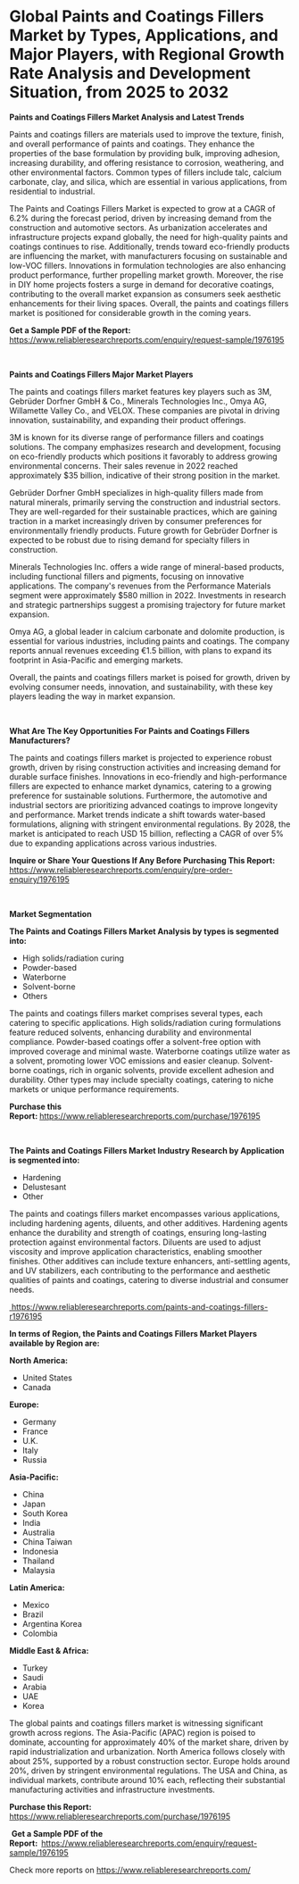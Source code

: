<p><h1>Global Paints and Coatings Fillers Market by Types, Applications, and Major Players, with Regional Growth Rate Analysis and Development Situation, from 2025 to 2032</h1></p><p><strong>Paints and Coatings Fillers Market Analysis and Latest Trends</strong></p>
<p><p>Paints and coatings fillers are materials used to improve the texture, finish, and overall performance of paints and coatings. They enhance the properties of the base formulation by providing bulk, improving adhesion, increasing durability, and offering resistance to corrosion, weathering, and other environmental factors. Common types of fillers include talc, calcium carbonate, clay, and silica, which are essential in various applications, from residential to industrial.</p><p>The Paints and Coatings Fillers Market is expected to grow at a CAGR of 6.2% during the forecast period, driven by increasing demand from the construction and automotive sectors. As urbanization accelerates and infrastructure projects expand globally, the need for high-quality paints and coatings continues to rise. Additionally, trends toward eco-friendly products are influencing the market, with manufacturers focusing on sustainable and low-VOC fillers. Innovations in formulation technologies are also enhancing product performance, further propelling market growth. Moreover, the rise in DIY home projects fosters a surge in demand for decorative coatings, contributing to the overall market expansion as consumers seek aesthetic enhancements for their living spaces. Overall, the paints and coatings fillers market is positioned for considerable growth in the coming years.</p></p>
<p><strong>Get a Sample PDF of the Report:&nbsp;</strong> <a href="https://www.reliableresearchreports.com/enquiry/request-sample/1976195?utm_campaign=2181&utm_medium=2&utm_source=Github&utm_content=ia&utm_term=04022025&utm_id=paints-and-coatings-fillers">https://www.reliableresearchreports.com/enquiry/request-sample/1976195</a></p>
<p>&nbsp;</p>
<p><strong>Paints and Coatings Fillers Major Market Players</strong></p>
<p><p>The paints and coatings fillers market features key players such as 3M, Gebrüder Dorfner GmbH & Co., Minerals Technologies Inc., Omya AG, Willamette Valley Co., and VELOX. These companies are pivotal in driving innovation, sustainability, and expanding their product offerings.</p><p>3M is known for its diverse range of performance fillers and coatings solutions. The company emphasizes research and development, focusing on eco-friendly products which positions it favorably to address growing environmental concerns. Their sales revenue in 2022 reached approximately $35 billion, indicative of their strong position in the market.</p><p>Gebrüder Dorfner GmbH specializes in high-quality fillers made from natural minerals, primarily serving the construction and industrial sectors. They are well-regarded for their sustainable practices, which are gaining traction in a market increasingly driven by consumer preferences for environmentally friendly products. Future growth for Gebrüder Dorfner is expected to be robust due to rising demand for specialty fillers in construction.</p><p>Minerals Technologies Inc. offers a wide range of mineral-based products, including functional fillers and pigments, focusing on innovative applications. The company's revenues from the Performance Materials segment were approximately $580 million in 2022. Investments in research and strategic partnerships suggest a promising trajectory for future market expansion.</p><p>Omya AG, a global leader in calcium carbonate and dolomite production, is essential for various industries, including paints and coatings. The company reports annual revenues exceeding €1.5 billion, with plans to expand its footprint in Asia-Pacific and emerging markets.</p><p>Overall, the paints and coatings fillers market is poised for growth, driven by evolving consumer needs, innovation, and sustainability, with these key players leading the way in market expansion.</p></p>
<p>&nbsp;</p>
<p><strong>What Are The Key Opportunities For Paints and Coatings Fillers Manufacturers?</strong></p>
<p><p>The paints and coatings fillers market is projected to experience robust growth, driven by rising construction activities and increasing demand for durable surface finishes. Innovations in eco-friendly and high-performance fillers are expected to enhance market dynamics, catering to a growing preference for sustainable solutions. Furthermore, the automotive and industrial sectors are prioritizing advanced coatings to improve longevity and performance. Market trends indicate a shift towards water-based formulations, aligning with stringent environmental regulations. By 2028, the market is anticipated to reach USD 15 billion, reflecting a CAGR of over 5% due to expanding applications across various industries.</p></p>
<p><strong>Inquire or Share Your Questions If Any Before Purchasing This Report:</strong> <a href="https://www.reliableresearchreports.com/enquiry/pre-order-enquiry/1976195?utm_campaign=2181&utm_medium=2&utm_source=Github&utm_content=ia&utm_term=04022025&utm_id=paints-and-coatings-fillers">https://www.reliableresearchreports.com/enquiry/pre-order-enquiry/1976195</a></p>
<p>&nbsp;</p>
<p><strong>Market Segmentation</strong></p>
<p><strong>The Paints and Coatings Fillers Market Analysis by types is segmented into:</strong></p>
<p><ul><li>High solids/radiation curing</li><li>Powder-based</li><li>Waterborne</li><li>Solvent-borne</li><li>Others</li></ul></p>
<p><p>The paints and coatings fillers market comprises several types, each catering to specific applications. High solids/radiation curing formulations feature reduced solvents, enhancing durability and environmental compliance. Powder-based coatings offer a solvent-free option with improved coverage and minimal waste. Waterborne coatings utilize water as a solvent, promoting lower VOC emissions and easier cleanup. Solvent-borne coatings, rich in organic solvents, provide excellent adhesion and durability. Other types may include specialty coatings, catering to niche markets or unique performance requirements.</p></p>
<p><strong>Purchase this Report:&nbsp;</strong><a href="https://www.reliableresearchreports.com/purchase/1976195?utm_campaign=2181&utm_medium=2&utm_source=Github&utm_content=ia&utm_term=04022025&utm_id=paints-and-coatings-fillers">https://www.reliableresearchreports.com/purchase/1976195</a></p>
<p>&nbsp;</p>
<p><strong>The Paints and Coatings Fillers Market Industry Research by Application is segmented into:</strong></p>
<p><ul><li>Hardening</li><li>Delustesant</li><li>Other</li></ul></p>
<p><p>The paints and coatings fillers market encompasses various applications, including hardening agents, diluents, and other additives. Hardening agents enhance the durability and strength of coatings, ensuring long-lasting protection against environmental factors. Diluents are used to adjust viscosity and improve application characteristics, enabling smoother finishes. Other additives can include texture enhancers, anti-settling agents, and UV stabilizers, each contributing to the performance and aesthetic qualities of paints and coatings, catering to diverse industrial and consumer needs.</p></p>
<p><a href="https://www.reliableresearchreports.com/paints-and-coatings-fillers-r1976195?utm_campaign=2181&utm_medium=2&utm_source=Github&utm_content=ia&utm_term=04022025&utm_id=paints-and-coatings-fillers">&nbsp;https://www.reliableresearchreports.com/paints-and-coatings-fillers-r1976195</a></p>
<p><strong>In terms of Region, the Paints and Coatings Fillers Market Players available by Region are:</strong></p>
<p>
    <p> <strong> North America: </strong>
        <ul>
            <li>United States</li>
            <li>Canada</li>
        </ul>
        </p> 
    <p> <strong> Europe: </strong>
        <ul>
            <li>Germany</li>
            <li>France</li>
            <li>U.K.</li>
            <li>Italy</li>
            <li>Russia</li>
        </ul>
        </p> 
    <p> <strong> Asia-Pacific: </strong>
        <ul>
            <li>China</li>
            <li>Japan</li>
            <li>South Korea</li>
            <li>India</li>
            <li>Australia</li>
            <li>China Taiwan</li>
            <li>Indonesia</li>
            <li>Thailand</li>
            <li>Malaysia</li>
        </ul>
        </p> 
    <p> <strong> Latin America: </strong>
        <ul>
            <li>Mexico</li>
            <li>Brazil</li>
            <li>Argentina Korea</li>
            <li>Colombia</li>
        </ul>
        </p> 
    <p> <strong> Middle East & Africa: </strong>
        <ul>
            <li>Turkey</li>
            <li>Saudi</li>
            <li>Arabia</li>
            <li>UAE</li>
            <li>Korea</li>
        </ul>
    </p>
    </p>
<p><p>The global paints and coatings fillers market is witnessing significant growth across regions. The Asia-Pacific (APAC) region is poised to dominate, accounting for approximately 40% of the market share, driven by rapid industrialization and urbanization. North America follows closely with about 25%, supported by a robust construction sector. Europe holds around 20%, driven by stringent environmental regulations. The USA and China, as individual markets, contribute around 10% each, reflecting their substantial manufacturing activities and infrastructure investments.</p></p>
<p><strong>Purchase this Report: </strong><a href="https://www.reliableresearchreports.com/purchase/1976195?utm_campaign=2181&utm_medium=2&utm_source=Github&utm_content=ia&utm_term=04022025&utm_id=paints-and-coatings-fillers">https://www.reliableresearchreports.com/purchase/1976195</a></p>
<p>&nbsp;<strong>Get a Sample PDF of the Report:&nbsp;&nbsp;</strong><a href="https://www.reliableresearchreports.com/enquiry/request-sample/1976195?utm_campaign=2181&utm_medium=2&utm_source=Github&utm_content=ia&utm_term=04022025&utm_id=paints-and-coatings-fillers">https://www.reliableresearchreports.com/enquiry/request-sample/1976195</a></p>
<p><strong></strong></p>
<p>Check more reports on <a href="https://www.reliableresearchreports.com/?utm_campaign=2181&utm_medium=2&utm_source=Github&utm_content=ia&utm_term=04022025&utm_id=paints-and-coatings-fillers">https://www.reliableresearchreports.com/</a></p>